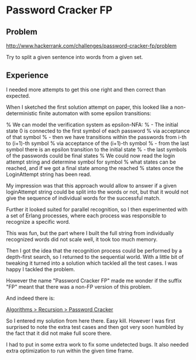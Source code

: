 # Password Cracker FP

## Problem
http://www.hackerrank.com/challenges/password-cracker-fp/problem

Try to split a given sentence into words from a given set.

## Experience

I needed more attempts to get this one right and then correct than expected.

When I sketched the first solution attempt on paper, this looked like a non-deterministic finite 
automaton with some epsilon transitions:

% We can model the verification system as epsilon-NFA:
% - The initial state 0 is connected to the first symbol of each password
%   via acceptance of that symbol
% - then we have transitions within the passwords from i-th to (i+1)-th symbol
%   via acceptance of the (i+1)-th symbol
% - from the last symbol there is an epsilon transition to the initial state
% - the last symbols of the passwords could be final states
% We could now read the login attempt string and determine symbol for symbol
% what states can be reached, and if we got a final state among the reached
% states once the LoginAttempt string has been read.

My impression was that this approach would allow to answer if a given loginAttempt string
could be split into the words or not, but that it would not give the sequence of individual
words for the successful match.

Further it looked suited for parallel recognition, so I then experimented with a set of
Erlang processes, where each process was responsible to recognize a specific word.

This was fun, but the part where I built the full string from individually recognized
words did not scale well, it took too much memory.

Then I got the idea that the recognition process could be performed by a depth-first search, 
so I returned to the sequential world. With a little bit of tweaking it turned into
a solution which tackled all the test cases. I was happy I tackled the problem.

However the name "Password Cracker FP" made me wonder if the suffix "FP" meant that there 
was a non-FP version of this problem.

And indeed there is:

 [Algorithms > Recursion > Password Cracker](http://www.hackerrank.com/challenges/password-cracker/problem)

So I entered my solution from here there. Easy kill. However I was first surprised to note the 
extra test cases and then got very soon humbled by the fact that it did not make full score there. 

I had to put in some extra work to fix some undetected bugs. It also needed extra optimization to
run within the given time frame.
